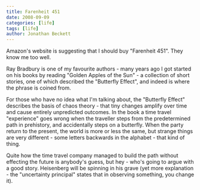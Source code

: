 ```yaml
---
title: Farenheit 451
date: 2008-09-09
categories: [life]
tags: [life]
author: Jonathan Beckett
---
```


Amazon's website is suggesting that I should buy "Farenheit 451". They know me too well.

Ray Bradbury is one of my favourite authors - many years ago I got started on his books by reading "Golden Apples of the Sun" - a collection of short stories, one of which described the "Butterfly Effect", and indeed is where the phrase is coined from.

For those who have no idea what I'm talking about, the "Butterfly Effect" describes the basis of chaos theory - that tiny changes amplify over time and cause entirely unpredicted outcomes. In the book a time travel "experience" goes wrong when the traveller steps from the predetermined path in prehistory, and accidentally steps on a butterfly. When the party return to the present, the world is more or less the same, but strange things are very different - some letters backwards in the alphabet - that kind of thing.

Quite how the time travel company managed to build the path without effecting the future is anybody's guess, but hey - who's going to argue with a good story. Heisenberg will be spinning in his grave (yet more explanation - the "uncertainty principal" states that in observing something, you change it).